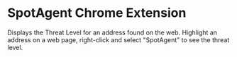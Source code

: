 # SpotAgent Chrome Extension
Displays the Threat Level for an address found on the web. Highlight an address on a web page, right-click and select "SpotAgent" to see the threat level.